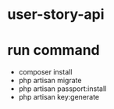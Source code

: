 # user-story-api

run command 
===========
- composer install
- php artisan migrate
- php artisan passport:install
- php artisan key:generate
